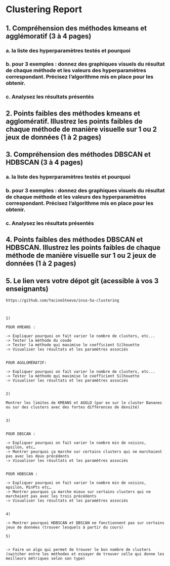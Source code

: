 # Clustering Report

## 1. Compréhension des méthodes kmeans et agglémoratif (3 à 4 pages)

### a. la liste des hyperparamètres testés et pourquoi

### b. pour 3 exemples : donnez des graphiques visuels du résultat de chaque méthode et les valeurs des hyperparamètres correspondant. Précisez l’algorithme mis en place pour les obtenir.

### c. Analysez les résultats présentés

## 2. Points faibles des méthodes kmeans et agglomératif. Illustrez les points faibles de chaque méthode de manière visuelle sur 1 ou 2 jeux de données (1 à 2 pages)

## 3. Compréhension des méthodes DBSCAN et HDBSCAN (3 à 4 pages)

### a. la liste des hyperparamètres testés et pourquoi

### b. pour 3 exemples : donnez des graphiques visuels du résultat de chaque méthode et les valeurs des hyperparamètres correspondant. Précisez l’algorithme mis en place pour les obtenir.

### c. Analysez les résultats présentés

## 4. Points faibles des méthodes DBSCAN et HDBSCAN. Illustrez les points faibles de chaque méthode de manière visuelle sur 1 ou 2 jeux de données (1 à 2 pages)

## 5. Le lien vers votre dépot git (acessible à vos 3 enseignants)

```
https://github.com/YacineSteeve/insa-5a-clustering
```






````


1)

POUR KMEANS : 

-> Expliquer pourquoi on fait varier le nombre de clusters, etc...
-> Tester la méthode du coude
-> Tester la méthode qui maximise le coefficient Silhouette
-> Visualiser les résultats et les paramètres associés
 

POUR AGGLOMÉRATIF:

-> Expliquer pourquoi on fait varier le nombre de clusters, etc...
-> Tester la méthode qui maximise le coefficient Silhouette
-> Visualiser les résultats et les paramètres associés


2)

Montrer les limites de KMEANS et AGGLO (par ex sur le cluster Bananes ou sur des clusters avec des fortes différences de densité)


3)


POUR DBSCAN : 

-> Expliquer pourquoi on fait varier le nombre min de voisins, epsilon, etc…
-> Montrer pourquoi ça marche sur certains clusters qui ne marchaient pas avec les deux précédents
-> Visualiser les résultats et les paramètres associés


POUR HDBSCAN : 

-> Expliquer pourquoi on fait varier le nombre min de voisins, epsilon, MinPts etc…
-> Montrer pourquoi ça marche mieux sur certains clusters qui ne marchaient pas avec les trois précédents
-> Visualiser les résultats et les paramètres associés


4)

-> Montrer pourquoi HDBSCAN et DBSCAN ne fonctionnent pas sur certains jeux de données (trouver lesquels à partir du cours)

5)


-> Faire un algo qui permet de trouver le bon nombre de clusters (switcher entre les méthodes et essayer de trouver celle qui donne les meilleurs métriques selon son type)
```` 


